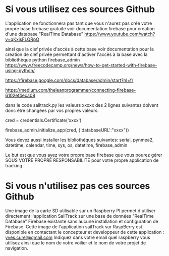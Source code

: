 # Si vous utilisez ces sources Github

L'application ne fonctionnera pas tant que vous n'aurez pas créé votre propre base firebase gratuite 
voir documentation firebase pour creation d'une database "RealTime Database"
https://www.youtube.com/watch?v=qKxisFLQRpQ

ainsi que la clef privée d'accès à cette base 
voir documentation pour la creation de clef privée permettant d'activer l'accès à la base avec la bibliothèque python firebase_admin
https://www.freecodecamp.org/news/how-to-get-started-with-firebase-using-python/

https://firebase.google.com/docs/database/admin/start?hl=fr

https://medium.com/theleanprogrammer/connecting-firebase-6102ef4eca08


dans le code sailtrack.py les valeurs xxxxx des 2 lignes suivantes doivent donc être changées par vos propres valeurs.

cred = credentials.Certificate('xxxx')

firebase_admin.initialize_app(cred, {'databaseURL':"xxxx"})

Vous devez aussi installer les bibliothéques suivantes:
serial, pynmea2, datetime, calendar, time, sys, os, datetime, firebase_admin

Le but est que vous ayez votre propre base firebase que vous pourez gérer SOUS VOTRE PROPRE RESPONSABILITE pour votre propre application de tracking

# Si vous n'utilisez pas ces sources Github

Une image de la carte SD utilisable sur un Raspberry PI permet d'utiliser directement l'application SailTrack sur une base de données "RealTime Database" Firebase existante sans aucune installation et configuration de Firebase. Cette image de l'application sailTrack sur RaspBerry est disponible en contactant le concepteur et developpeur de cette application : yves.curel@gmail.com
Indiquez dans votre email quel raspberry vous utilisez ainsi que le nom de votre voilier et le nom de votre projet de navigation.
